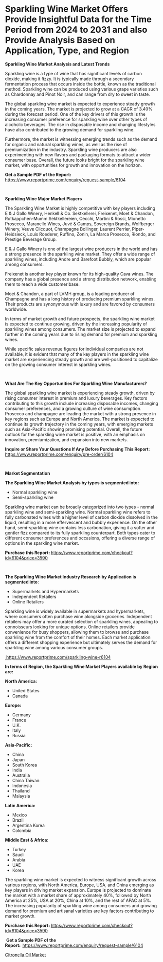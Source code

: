 <p><h1>Sparkling Wine Market Offers Provide Insightful Data for the Time Period from 2024 to 2031 and also Provide Analysis Based on Application, Type, and Region</h1></p><p><strong>Sparkling Wine Market Analysis and Latest Trends</strong></p>
<p><p>Sparkling wine is a type of wine that has significant levels of carbon dioxide, making it fizzy. It is typically made through a secondary fermentation process that occurs inside the bottle, known as the traditional method. Sparkling wine can be produced using various grape varieties such as Chardonnay and Pinot Noir, and can range from dry to sweet in taste.</p><p>The global sparkling wine market is expected to experience steady growth in the coming years. The market is projected to grow at a CAGR of 3.40% during the forecast period. One of the key drivers of this growth is the increasing consumer preference for sparkling wine over other types of alcoholic beverages. The rise in disposable income and changing lifestyles have also contributed to the growing demand for sparkling wine.</p><p>Furthermore, the market is witnessing emerging trends such as the demand for organic and natural sparkling wines, as well as the rise of premiumization in the industry. Sparkling wine producers are also experimenting with new flavors and packaging formats to attract a wider consumer base. Overall, the future looks bright for the sparkling wine market, with opportunities for growth and innovation on the horizon.</p></p>
<p><strong>Get a Sample PDF of the Report:&nbsp;</strong> <a href="https://www.reportprime.com/enquiry/request-sample/6104">https://www.reportprime.com/enquiry/request-sample/6104</a></p>
<p>&nbsp;</p>
<p><strong>Sparkling Wine Major Market Players</strong></p>
<p><p>The Sparkling Wine Market is highly competitive with key players including E & J Gallo Winery, Henkell & Co. Sektkellerei, Freixenet, Moet & Chandon, Rotkappchen-Mumm Sektkellereien, Cecchi, Martini & Rossi, Mionetto Prosecco, Maranello Wines, Juvé & Camps, Sovereign Brands, Wolfberger Winery, Veuve Clicquot, Champagne Bollinger, Laurent Perrier, Piper-Heidsieck, Louis Roederer, Ruffino, Zonin, La Marca Prosecco, Riondo, and Prestige Beverage Group.</p><p>E & J Gallo Winery is one of the largest wine producers in the world and has a strong presence in the sparkling wine market. They offer a wide range of sparkling wines, including Andre and Barefoot Bubbly, which are popular among consumers.</p><p>Freixenet is another key player known for its high-quality Cava wines. The company has a global presence and a strong distribution network, enabling them to reach a wide customer base.</p><p>Moet & Chandon, a part of LVMH group, is a leading producer of Champagne and has a long history of producing premium sparkling wines. Their products are synonymous with luxury and are favored by consumers worldwide.</p><p>In terms of market growth and future prospects, the sparkling wine market is expected to continue growing, driven by the increasing popularity of sparkling wines among consumers. The market size is projected to expand further in the coming years due to rising demand for premium and sparkling wines.</p><p>While specific sales revenue figures for individual companies are not available, it is evident that many of the key players in the sparkling wine market are experiencing steady growth and are well-positioned to capitalize on the growing consumer interest in sparkling wines.</p></p>
<p>&nbsp;</p>
<p><strong>What Are The Key Opportunities For Sparkling Wine Manufacturers?</strong></p>
<p><p>The global sparkling wine market is experiencing steady growth, driven by rising consumer interest in premium and luxury beverages. Key factors contributing to this growth include increasing disposable incomes, changing consumer preferences, and a growing culture of wine consumption. Prosecco and champagne are leading the market with a strong presence in key regions such as Europe and North America. The market is expected to continue its growth trajectory in the coming years, with emerging markets such as Asia-Pacific showing promising potential. Overall, the future outlook for the sparkling wine market is positive, with an emphasis on innovation, premiumization, and expansion into new markets.</p></p>
<p><strong>Inquire or Share Your Questions If Any Before Purchasing This Report:</strong> <a href="https://www.reportprime.com/enquiry/pre-order/6104">https://www.reportprime.com/enquiry/pre-order/6104</a></p>
<p>&nbsp;</p>
<p><strong>Market Segmentation</strong></p>
<p><strong>The Sparkling Wine Market Analysis by types is segmented into:</strong></p>
<p><ul><li>Normal sparkling wine</li><li>Semi-sparkling wine</li></ul></p>
<p><p>Sparkling wine market can be broadly categorized into two types - normal sparkling wine and semi-sparkling wine. Normal sparkling wine refers to fully carbonated wines with a higher level of carbon dioxide dissolved in the liquid, resulting in a more effervescent and bubbly experience. On the other hand, semi-sparkling wine contains less carbonation, giving it a softer and gentler fizz compared to its fully sparkling counterpart. Both types cater to different consumer preferences and occasions, offering a diverse range of options in the sparkling wine market.</p></p>
<p><strong>Purchase this Report:&nbsp;</strong><a href="https://www.reportprime.com/checkout?id=6104&price=3590">https://www.reportprime.com/checkout?id=6104&price=3590</a></p>
<p>&nbsp;</p>
<p><strong>The Sparkling Wine Market Industry Research by Application is segmented into:</strong></p>
<p><ul><li>Supermarkets and Hypermarkets</li><li>Independent Retailers</li><li>Online Retailers</li></ul></p>
<p><p>Sparkling wine is widely available in supermarkets and hypermarkets, where consumers often purchase wine alongside groceries. Independent retailers may offer a more curated selection of sparkling wines, appealing to connoisseurs looking for unique options. Online retailers provide convenience for busy shoppers, allowing them to browse and purchase sparkling wine from the comfort of their homes. Each market application offers a different shopping experience but ultimately serves the demand for sparkling wine among various consumer groups.</p></p>
<p><a href="https://www.reportprime.com/sparkling-wine-r6104">&nbsp;https://www.reportprime.com/sparkling-wine-r6104</a></p>
<p><strong>In terms of Region, the Sparkling Wine Market Players available by Region are:</strong></p>
<p>
    <p> <strong> North America: </strong>
        <ul>
            <li>United States</li>
            <li>Canada</li>
        </ul>
        </p> 
    <p> <strong> Europe: </strong>
        <ul>
            <li>Germany</li>
            <li>France</li>
            <li>U.K.</li>
            <li>Italy</li>
            <li>Russia</li>
        </ul>
        </p> 
    <p> <strong> Asia-Pacific: </strong>
        <ul>
            <li>China</li>
            <li>Japan</li>
            <li>South Korea</li>
            <li>India</li>
            <li>Australia</li>
            <li>China Taiwan</li>
            <li>Indonesia</li>
            <li>Thailand</li>
            <li>Malaysia</li>
        </ul>
        </p> 
    <p> <strong> Latin America: </strong>
        <ul>
            <li>Mexico</li>
            <li>Brazil</li>
            <li>Argentina Korea</li>
            <li>Colombia</li>
        </ul>
        </p> 
    <p> <strong> Middle East & Africa: </strong>
        <ul>
            <li>Turkey</li>
            <li>Saudi</li>
            <li>Arabia</li>
            <li>UAE</li>
            <li>Korea</li>
        </ul>
    </p>
    </p>
<p><p>The sparkling wine market is expected to witness significant growth across various regions, with North America, Europe, USA, and China emerging as key players in driving market expansion. Europe is projected to dominate the market with a market share of approximately 40%, followed by North America at 25%, USA at 20%, China at 10%, and the rest of APAC at 5%. The increasing popularity of sparkling wine among consumers and growing demand for premium and artisanal varieties are key factors contributing to market growth.</p></p>
<p><strong>Purchase this Report: </strong><a href="https://www.reportprime.com/checkout?id=6104&price=3590">https://www.reportprime.com/checkout?id=6104&price=3590</a></p>
<p>&nbsp;<strong>Get a Sample PDF of the Report:&nbsp;&nbsp;</strong><a href="https://www.reportprime.com/enquiry/request-sample/6104">https://www.reportprime.com/enquiry/request-sample/6104</a></p>
<p><strong></strong></p>
<p><p><a href="https://military-diascia-e68.notion.site/Insights-into-Citronella-Oil-Market-Size-Analysing-Market-Share-Trends-and-Growth-from-2024-to-20-b667f06e642f4354a2d0fe81cd242875">Citronella Oil Market</a></p></p>